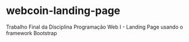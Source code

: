 # webcoin-landing-page
Trabalho Final da Disciplina Programação Web I - Landing Page usando o framework Bootstrap
